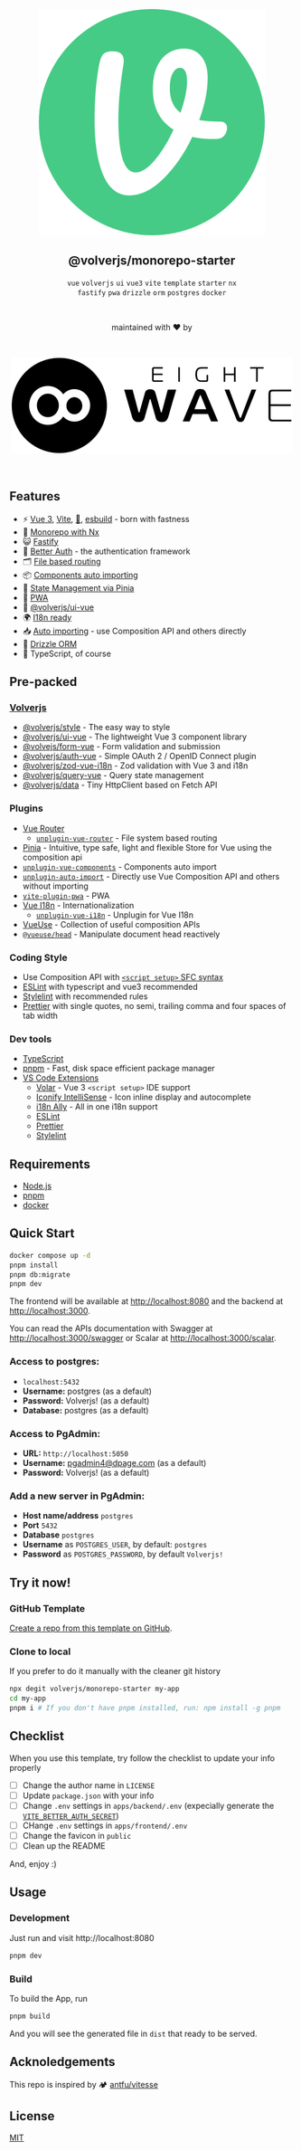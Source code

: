 <div align="center">

[![volverjs](packages/icons/src/volverjs.svg)](https://volverjs.github.io/style)

## @volverjs/monorepo-starter

`vue` `volverjs` `ui` `vue3` `vite` `template` `starter` `nx` <br /> `fastify` `pwa` `drizzle` `orm` `postgres` `docker`

<br>

maintained with ❤️ by

<br>

[![8 Wave](packages/icons/src/8wave.svg)](https://8wave.it)

<br>

</div>

## Features

-   ⚡️ [Vue 3](https://github.com/vuejs/core), [Vite](https://github.com/vitejs/vite), [💾](https://pnpm.io/), [esbuild](https://github.com/evanw/esbuild) - born with fastness
-   🎉 [Monorepo with Nx](https://nx.dev/)
-   😺 [Fastify](https://fastify.dev/)
-   🔑 [Better Auth](https://better-auth.vercel.app/) - the authentication framework
-   🗂 [File based routing](./apps/frontend/src/pages)
-   📦 [Components auto importing](./apps/frontend/src/components)
-   🍍 [State Management via Pinia](https://pinia.vuejs.org/)
-   📲 [PWA](https://github.com/antfu/vite-plugin-pwa)
-   🎨 [@volverjs/ui-vue](https://github.com/volverjs/ui-vue)
-   🌍 [I18n ready](./packages/i18n)
-   📥 [Auto importing](https://github.com/antfu/unplugin-auto-import) - use Composition API and others directly
-   💾 [Drizzle ORM](https://orm.drizzle.team/)
-   🦾 TypeScript, of course

## Pre-packed

### [Volverjs](https://github.com/volverjs)

-   [@volverjs/style](https://volverjs.github.io/style/) - The easy way to style
-   [@volverjs/ui-vue](https://github.com/volverjs/ui-vue) - The lightweight Vue 3 component library
-   [@volvejs/form-vue](https://github.com/volverjs/form-vue) - Form validation and submission
-   [@volverjs/auth-vue](https://github.com/volverjs/auth-vue) -
    Simple OAuth 2 / OpenID Connect plugin
-   [@volverjs/zod-vue-i18n](https://github.com/volverjs/zod-vue-i18n) - Zod validation with Vue 3 and i18n
-   [@volverjs/query-vue](https://github.com/volverjs/query-vue) - Query state management
-   [@volverjs/data](https://github.com/volverjs/data) - Tiny HttpClient based on Fetch API

### Plugins

-   [Vue Router](https://github.com/vuejs/router)
    -   [`unplugin-vue-router`](https://github.com/posva/unplugin-vue-router) - File system based routing
-   [Pinia](https://pinia.vuejs.org) - Intuitive, type safe, light and flexible Store for Vue using the composition api
-   [`unplugin-vue-components`](https://github.com/antfu/unplugin-vue-components) - Components auto import
-   [`unplugin-auto-import`](https://github.com/antfu/unplugin-auto-import) - Directly use Vue Composition API and others without importing
-   [`vite-plugin-pwa`](https://github.com/antfu/vite-plugin-pwa) - PWA
-   [Vue I18n](https://github.com/intlify/vue-i18n-next) - Internationalization
    -   [`unplugin-vue-i18n`](https://github.com/intlify/bundle-tools/tree/main/packages/unplugin-vue-i18n) - Unplugin for Vue I18n
-   [VueUse](https://github.com/antfu/vueuse) - Collection of useful composition APIs
-   [`@vueuse/head`](https://github.com/vueuse/head) - Manipulate document head reactively

### Coding Style

-   Use Composition API with [`<script setup>` SFC syntax](https://github.com/vuejs/rfcs/pull/227)
-   [ESLint](https://eslint.org/) with typescript and vue3 recommended
-   [Stylelint](https://stylelint.io/) with recommended rules
-   [Prettier](https://prettier.io/) with single quotes, no semi, trailing comma and four spaces of tab width

### Dev tools

-   [TypeScript](https://www.typescriptlang.org/)
-   [pnpm](https://pnpm.js.org/) - Fast, disk space efficient package manager
-   [VS Code Extensions](./.vscode/extensions.json)
    -   [Volar](https://marketplace.visualstudio.com/items?itemName=Vue.volar) - Vue 3 `<script setup>` IDE support
    -   [Iconify IntelliSense](https://marketplace.visualstudio.com/items?itemName=antfu.iconify) - Icon inline display and autocomplete
    -   [i18n Ally](https://marketplace.visualstudio.com/items?itemName=lokalise.i18n-ally) - All in one i18n support
    -   [ESLint](https://marketplace.visualstudio.com/items?itemName=dbaeumer.vscode-eslint)
    -   [Prettier](https://marketplace.visualstudio.com/items?itemName=esbenp.prettier-vscode)
    -   [Stylelint](https://marketplace.visualstudio.com/items?itemName=stylelint.vscode-stylelint)

## Requirements

-   [Node.js](https://nodejs.org/)
-   [pnpm](https://pnpm.io/)
-   [docker](https://www.docker.com/)

## Quick Start

```bash
docker compose up -d
pnpm install
pnpm db:migrate
pnpm dev
```

The frontend will be available at [http://localhost:8080](http://localhost:8080) and the backend  at [http://localhost:3000](http://localhost:3000).

You can read the APIs documentation with Swagger at [http://localhost:3000/swagger](http://localhost:3000/swagger) or Scalar at [http://localhost:3000/scalar](http://localhost:3000/scalar).

### Access to postgres:

-   `localhost:5432`
-   **Username:** postgres (as a default)
-   **Password:** Volverjs! (as a default)
-   **Database:** postgres (as a default)

### Access to PgAdmin:

-   **URL:** `http://localhost:5050`
-   **Username:** pgadmin4@dpage.com (as a default)
-   **Password:** Volverjs! (as a default)

### Add a new server in PgAdmin:

-   **Host name/address** `postgres`
-   **Port** `5432`
-   **Database** `postgres`
-   **Username** as `POSTGRES_USER`, by default: `postgres`
-   **Password** as `POSTGRES_PASSWORD`, by default `Volverjs!`

## Try it now!
### GitHub Template

[Create a repo from this template on GitHub](https://github.com/volverjs/monorepo-starter/generate).

### Clone to local

If you prefer to do it manually with the cleaner git history

```bash
npx degit volverjs/monorepo-starter my-app
cd my-app
pnpm i # If you don't have pnpm installed, run: npm install -g pnpm
```

## Checklist

When you use this template, try follow the checklist to update your info properly

-   [ ] Change the author name in `LICENSE`
-   [ ] Update `package.json` with your info
-   [ ] Change `.env` settings in `apps/backend/.env` (expecially generate the [`VITE_BETTER_AUTH_SECRET`](https://better-auth.vercel.app/docs/installation#set-environment-variables))
-   [ ] CHange `.env` settings in `apps/frontend/.env`
-   [ ] Change the favicon in `public`
-   [ ] Clean up the README

And, enjoy :)

## Usage

### Development

Just run and visit http://localhost:8080

```bash
pnpm dev
```

### Build

To build the App, run

```bash
pnpm build
```

And you will see the generated file in `dist` that ready to be served.

## Acknoledgements

This repo is inspired by 🏕 [antfu/vitesse](https://github.com/antfu/vitesse)

## License

[MIT](http://opensource.org/licenses/MIT)
